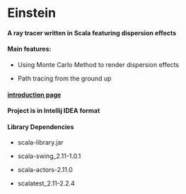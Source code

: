 # Einstein

#### A ray tracer written in Scala featuring dispersion effects

#### Main features:

* Using Monte Carlo Method to render dispersion effects

* Path tracing from the ground up

#### [introduction page](https://mrvplusone.github.io/gallery-rayTracerScala.html)

#### Project is in Intellij IDEA format

#### Library Dependencies

* scala-library.jar

* scala-swing_2.11-1.0.1

* scala-actors-2.11.0

* scalatest_2.11-2.2.4